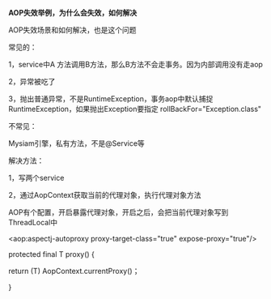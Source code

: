**AOP失效举例，为什么会失效，如何解决**



AOP失效场景和如何解决，也是这个问题

常见的：

1，service中A 方法调用B方法，那么B方法不会走事务。因为内部调用没有走aop

2，异常被吃了

3，抛出普通异常，不是RuntimeException，事务aop中默认捕捉RuntimeException，如果抛出Exception要指定 rollBackFor="Exception.class"

不常见：

Mysiam引擎，私有方法，不是@Service等

解决方法：

1，写两个service

2，通过AopContext获取当前的代理对象，执行代理对象方法

AOP有个配置，开启暴露代理对象，开启之后，会把当前代理对象写到ThreadLocal中

<!-- aspect -->

<aop:aspectj-autoproxy proxy-target-class="true" expose-proxy="true"/>

protected final T proxy() {

return (T) AopContext.currentProxy()；

}